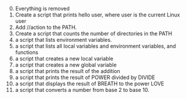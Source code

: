0. Everything is removed
1. Create a script that prints hello user, where user is the current Linux user
2. Add //action to the PATH.
3. Create a script that counts the number of directories in the PATH
4. a script that lists environment variables.
5. a script that lists all local variables and environment variables, and functions
6. a script that creates a new local variable
7. a script that creates a new global variable
8. a script that prints the result of the addition
9. a script that prints the result of POWER divided by DIVIDE
10. a script that displays the result of BREATH to the power LOVE
11. a script that converts a number from base 2 to base 10.
